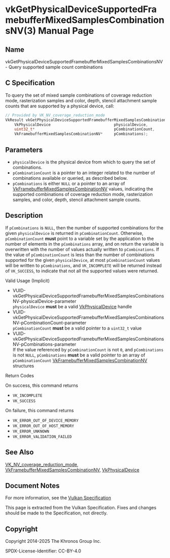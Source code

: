# vkGetPhysicalDeviceSupportedFramebufferMixedSamplesCombinationsNV(3) Manual Page

## Name

vkGetPhysicalDeviceSupportedFramebufferMixedSamplesCombinationsNV - Query supported sample count combinations



## [](#_c_specification)C Specification

To query the set of mixed sample combinations of coverage reduction mode, rasterization samples and color, depth, stencil attachment sample counts that are supported by a physical device, call:

```c++
// Provided by VK_NV_coverage_reduction_mode
VkResult vkGetPhysicalDeviceSupportedFramebufferMixedSamplesCombinationsNV(
    VkPhysicalDevice                            physicalDevice,
    uint32_t*                                   pCombinationCount,
    VkFramebufferMixedSamplesCombinationNV*     pCombinations);
```

## [](#_parameters)Parameters

- `physicalDevice` is the physical device from which to query the set of combinations.
- `pCombinationCount` is a pointer to an integer related to the number of combinations available or queried, as described below.
- `pCombinations` is either `NULL` or a pointer to an array of [VkFramebufferMixedSamplesCombinationNV](https://registry.khronos.org/vulkan/specs/latest/man/html/VkFramebufferMixedSamplesCombinationNV.html) values, indicating the supported combinations of coverage reduction mode, rasterization samples, and color, depth, stencil attachment sample counts.

## [](#_description)Description

If `pCombinations` is `NULL`, then the number of supported combinations for the given `physicalDevice` is returned in `pCombinationCount`. Otherwise, `pCombinationCount` **must** point to a variable set by the application to the number of elements in the `pCombinations` array, and on return the variable is overwritten with the number of values actually written to `pCombinations`. If the value of `pCombinationCount` is less than the number of combinations supported for the given `physicalDevice`, at most `pCombinationCount` values will be written to `pCombinations`, and `VK_INCOMPLETE` will be returned instead of `VK_SUCCESS`, to indicate that not all the supported values were returned.

Valid Usage (Implicit)

- [](#VUID-vkGetPhysicalDeviceSupportedFramebufferMixedSamplesCombinationsNV-physicalDevice-parameter)VUID-vkGetPhysicalDeviceSupportedFramebufferMixedSamplesCombinationsNV-physicalDevice-parameter  
  `physicalDevice` **must** be a valid [VkPhysicalDevice](https://registry.khronos.org/vulkan/specs/latest/man/html/VkPhysicalDevice.html) handle
- [](#VUID-vkGetPhysicalDeviceSupportedFramebufferMixedSamplesCombinationsNV-pCombinationCount-parameter)VUID-vkGetPhysicalDeviceSupportedFramebufferMixedSamplesCombinationsNV-pCombinationCount-parameter  
  `pCombinationCount` **must** be a valid pointer to a `uint32_t` value
- [](#VUID-vkGetPhysicalDeviceSupportedFramebufferMixedSamplesCombinationsNV-pCombinations-parameter)VUID-vkGetPhysicalDeviceSupportedFramebufferMixedSamplesCombinationsNV-pCombinations-parameter  
  If the value referenced by `pCombinationCount` is not `0`, and `pCombinations` is not `NULL`, `pCombinations` **must** be a valid pointer to an array of `pCombinationCount` [VkFramebufferMixedSamplesCombinationNV](https://registry.khronos.org/vulkan/specs/latest/man/html/VkFramebufferMixedSamplesCombinationNV.html) structures

Return Codes

On success, this command returns

- `VK_INCOMPLETE`
- `VK_SUCCESS`

On failure, this command returns

- `VK_ERROR_OUT_OF_DEVICE_MEMORY`
- `VK_ERROR_OUT_OF_HOST_MEMORY`
- `VK_ERROR_UNKNOWN`
- `VK_ERROR_VALIDATION_FAILED`

## [](#_see_also)See Also

[VK\_NV\_coverage\_reduction\_mode](https://registry.khronos.org/vulkan/specs/latest/man/html/VK_NV_coverage_reduction_mode.html), [VkFramebufferMixedSamplesCombinationNV](https://registry.khronos.org/vulkan/specs/latest/man/html/VkFramebufferMixedSamplesCombinationNV.html), [VkPhysicalDevice](https://registry.khronos.org/vulkan/specs/latest/man/html/VkPhysicalDevice.html)

## [](#_document_notes)Document Notes

For more information, see the [Vulkan Specification](https://registry.khronos.org/vulkan/specs/latest/html/vkspec.html#vkGetPhysicalDeviceSupportedFramebufferMixedSamplesCombinationsNV)

This page is extracted from the Vulkan Specification. Fixes and changes should be made to the Specification, not directly.

## [](#_copyright)Copyright

Copyright 2014-2025 The Khronos Group Inc.

SPDX-License-Identifier: CC-BY-4.0
